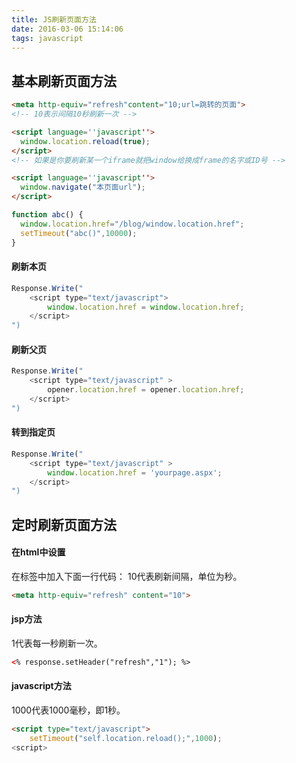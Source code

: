 ```yaml
---
title: JS刷新页面方法
date: 2016-03-06 15:14:06
tags: javascript
---
```

## 基本刷新页面方法 ##

```html
<meta http-equiv="refresh"content="10;url=跳转的页面">
<!-- 10表示间隔10秒刷新一次 -->
```

```html
<script language=''javascript''>
  window.location.reload(true);
</script>
<!-- 如果是你要刷新某一个iframe就把window给换成frame的名字或ID号 -->
```

```html
<script language=''javascript''>
  window.navigate("本页面url");
</script>
```

```javascript
function abc() {
  window.location.href="/blog/window.location.href";
  setTimeout("abc()",10000);
}
```

#### 刷新本页 #### 

```javascript
Response.Write("
	<script type="text/javascript">
		window.location.href = window.location.href;
	</script>
")
```

#### 刷新父页 #### 

```javascript
Response.Write("
	<script type="text/javascript" >
		opener.location.href = opener.location.href;
	</script>
")
```

#### 转到指定页 #### 

```javascript
Response.Write("
	<script type="text/javascript" >
		window.location.href = 'yourpage.aspx';
	</script>
")
```

## 定时刷新页面方法 ##
#### 在html中设置 #### 
在<head>标签中加入下面一行代码：
10代表刷新间隔，单位为秒。
```html
<meta http-equiv="refresh" content="10">
```

#### jsp方法 #### 
1代表每一秒刷新一次。

```html
<% response.setHeader("refresh","1"); %>
```

#### javascript方法 #### 
1000代表1000毫秒，即1秒。
```html
<script type="text/javascript">
    setTimeout("self.location.reload();",1000);
<script>
```


